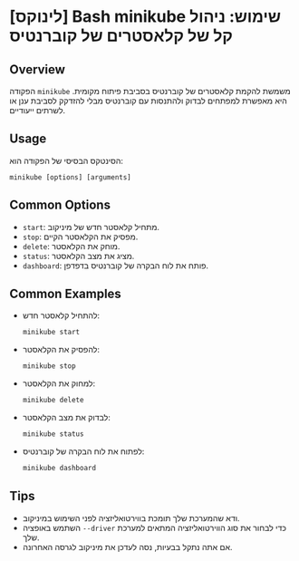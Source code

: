 # [לינוקס] Bash minikube שימוש: ניהול קל של קלאסטרים של קוברנטיס

## Overview
הפקודה `minikube` משמשת להקמת קלאסטרים של קוברנטיס בסביבת פיתוח מקומית. היא מאפשרת למפתחים לבדוק ולהתנסות עם קוברנטיס מבלי להזדקק לסביבת ענן או לשרתים ייעודיים.

## Usage
הסינטקס הבסיסי של הפקודה הוא:
```
minikube [options] [arguments]
```

## Common Options
- `start`: מתחיל קלאסטר חדש של מיניקוב.
- `stop`: מפסיק את הקלאסטר הקיים.
- `delete`: מוחק את הקלאסטר.
- `status`: מציג את מצב הקלאסטר.
- `dashboard`: פותח את לוח הבקרה של קוברנטיס בדפדפן.

## Common Examples
- להתחיל קלאסטר חדש:
  ```bash
  minikube start
  ```

- להפסיק את הקלאסטר:
  ```bash
  minikube stop
  ```

- למחוק את הקלאסטר:
  ```bash
  minikube delete
  ```

- לבדוק את מצב הקלאסטר:
  ```bash
  minikube status
  ```

- לפתוח את לוח הבקרה של קוברנטיס:
  ```bash
  minikube dashboard
  ```

## Tips
- ודא שהמערכת שלך תומכת בווירטואליזציה לפני השימוש במיניקוב.
- השתמש באופציה `--driver` כדי לבחור את סוג הווירטואליזציה המתאים למערכת שלך.
- אם אתה נתקל בבעיות, נסה לעדכן את מיניקוב לגרסה האחרונה.